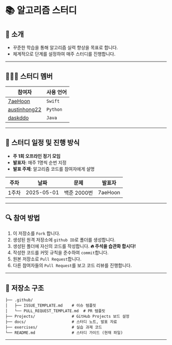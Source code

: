 # 📚 알고리즘 스터디 

## 🎯 소개

- 꾸준한 학습을 통해 알고리즘 실력 향상을 목표로 합니다.
- 체계적으로 단계를 설정하여 매주 스터디를 진행합니다.

---

## 🙋🏻‍♂️ 스터디 멤버

| 참여자        | 사용 언어               |
| ------------- | ----------------------- |
| [7aeHoon](https://github.com/7aeHoon)       | `Swift`            |
| [austinhong22](https://github.com/austinhong22)   | `Python`                    |
| [daskddo](https://github.com/daskddo)       | `Java`        |

--- 

## 📅 스터디 일정 및 진행 방식

- **주 1회 오프라인 정기 모임**
- **발표자**: 매주 1명씩 순번 지정
- **발표 주제**: 알고리즘 코드를 참여자에게 설명

| 주차  | 날짜         | 문제       | 발표자       |
| --- | ---------- | ----------- | --------- |
| 1주차 | 2025-05-01 | 백준 2000번 | 7aeHoon |

---

## 🔍 참여 방법

1. 이 저장소를 `Fork` 합니다.
2. 생성된 원격 저장소에 `github ID`로 폴더를 생성합니다.
3. 생성된 폴더에 자신의 코드를 작성합니다. **🔥 주석을 습관화 합시다!**
4. 작성한 코드를 커밋 규칙을 준수하여 `commit`합니다.
5. 원본 저장소로 `Pull Request`합니다.
6. 다른 참여자들의 `Pull Request`를 보고 코드 리뷰를 진행합니다.

---

## 🔧 저장소 구조

```
├── .github/
│   ├── ISSUE_TEMPLATE.md    # 이슈 템플릿
│   └── PULL_REQUEST_TEMPLATE.md  # PR 템플릿
├── Projects/                # GitHub Projects 보드 설정
├── docs/                    # 스터디 노트, 발표 자료
├── exercises/               # 실습 과제 코드
└── README.md                # 스터디 가이드 (현재 파일)
```

---
